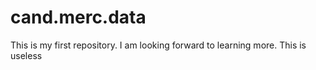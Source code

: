 # cand.merc.data
This is my first repository.
I am looking forward to learning more.
This is useless
